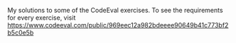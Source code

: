 My solutions to some of the CodeEval exercises.
To see the requirements for every exercise, visit https://www.codeeval.com/public/969eec12a982bdeeee90649b41c773bf2b5c0e5b